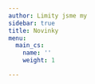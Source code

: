 ```yaml
---
author: Limity jsme my
sidebar: true
title: Novinky
menu:
  main_cs:
    name: ''
    weight: 1

---
```

